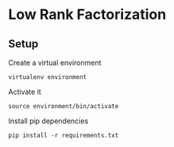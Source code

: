 # Low Rank Factorization
## Setup
Create a virtual environment
```
virtualenv environment
```

Activate it
```
source environment/bin/activate
```

Install pip dependencies
```
pip install -r requirements.txt
```
